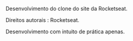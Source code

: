 Desenvolvimento do clone do site da Rocketseat.

Direitos autorais : Rocketseat.

Desenvolvimento com intuito de prática apenas.

